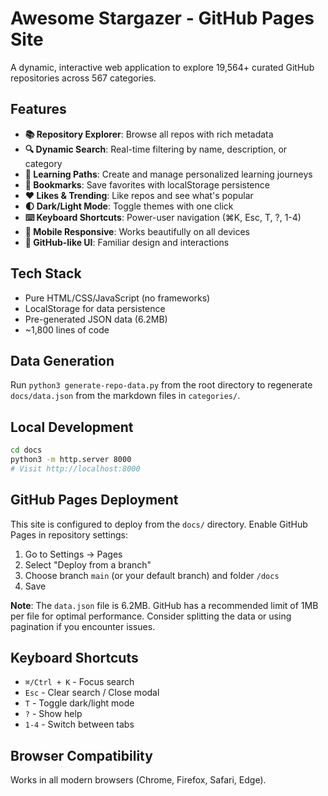 # Awesome Stargazer - GitHub Pages Site

A dynamic, interactive web application to explore 19,564+ curated GitHub repositories across 567 categories.

## Features

- **📚 Repository Explorer**: Browse all repos with rich metadata
- **🔍 Dynamic Search**: Real-time filtering by name, description, or category  
- **🎯 Learning Paths**: Create and manage personalized learning journeys
- **🔖 Bookmarks**: Save favorites with localStorage persistence
- **❤️ Likes & Trending**: Like repos and see what's popular
- **🌓 Dark/Light Mode**: Toggle themes with one click
- **⌨️ Keyboard Shortcuts**: Power-user navigation (⌘K, Esc, T, ?, 1-4)
- **📱 Mobile Responsive**: Works beautifully on all devices
- **🚀 GitHub-like UI**: Familiar design and interactions

## Tech Stack

- Pure HTML/CSS/JavaScript (no frameworks)
- LocalStorage for data persistence
- Pre-generated JSON data (6.2MB)
- ~1,800 lines of code

## Data Generation

Run `python3 generate-repo-data.py` from the root directory to regenerate `docs/data.json` from the markdown files in `categories/`.

## Local Development

```bash
cd docs
python3 -m http.server 8000
# Visit http://localhost:8000
```

## GitHub Pages Deployment

This site is configured to deploy from the `docs/` directory. Enable GitHub Pages in repository settings:

1. Go to Settings → Pages
2. Select "Deploy from a branch"
3. Choose branch `main` (or your default branch) and folder `/docs`
4. Save

**Note**: The `data.json` file is 6.2MB. GitHub has a recommended limit of 1MB per file for optimal performance. Consider splitting the data or using pagination if you encounter issues.

## Keyboard Shortcuts

- `⌘/Ctrl + K` - Focus search
- `Esc` - Clear search / Close modal
- `T` - Toggle dark/light mode
- `?` - Show help
- `1-4` - Switch between tabs

## Browser Compatibility

Works in all modern browsers (Chrome, Firefox, Safari, Edge).

